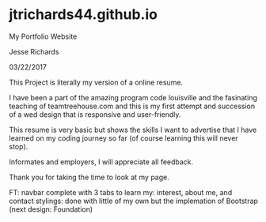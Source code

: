# jtrichards44.github.io


My Portfolio Website


Jesse Richards


03/22/2017



This Project is literally my version of a online resume.

I have been a part of the amazing program code louisville and the fasinating teaching of teamtreehouse.com
and this is my first attempt and succession of a wed design that is responsive and user-friendly.

This resume is very basic but shows the skills I want to advertise that I have learned on my coding journey
so far (of course learning this will never stop).

Informates and employers, I will appreciate all feedback.

Thank you for taking the time to look at my page.

FT: navbar complete with 3 tabs to learn my: interest, about me, and contact
  stylings: done with little of my own but the implemation of Bootstrap (next design: Foundation)
